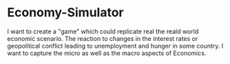 # Economy-Simulator
I want to create a "game" which could replicate real the reald world economic scenario. The reaction to changes in the interest rates or geopolitical conflict leading to unemployment and hunger in some country. I want to capture the micro as well as the macro aspects of Economics.
